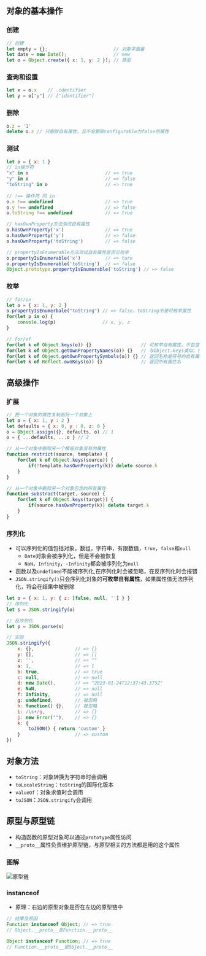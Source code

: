 ## 对象的基本操作

### 创建

```js
// 创建
let empty = {};                        // 对象字面量
let date = new Date();                 // new
let o = Object.create({ x: 1, y: 2 }); // 原型
```

### 查询和设置

```js
let x = o.x    // .identifier
let y = o["y"] // ["identifier"]
```

### 删除

```js
o.z = '1'
delete o.z // 只删除自有属性，且不会删除configurable为false的属性
```

### 测试

```js
let o = { x: 1 }
// in操作符
"x" in o                            // => true
"y" in o                            // => false
"toString" in o                     // => true
 
// !== 操作符 同 in
o.x !== undefined                   // => true
o.y !== undefined                   // => false
o.toString !== undefined            // => true

// hasOwnProperty方法测试自有属性
o.hasOwnProperty('x')               // => true
o.hasOwnProperty('y')               // => false
o.hasOwnProperty('toString')        // => false

// propertyIsEnumerable方法测试自有属性是否可枚举
o.propertyIsEnumerable('x')         // => ture
o.propertyIsEnumerable('toString')  // => false
Object.prototype.propertyIsEnumerable('toString') // => false
```

### 枚举

```js
// for/in
let o = { x: 1, y: 2 }
o.propertyIsEnumerbale("toString") // => false，toString不是可枚举属性
for(let p in o) {
	console.log(p)                 // x, y, z
}

// for/of
for(let k of Object.keys(o)) {}                  // 可枚举自有属性，不包含不可枚举属性，继承属性或名字是符号的属性
for(let k of Object.getOwnPropertyNames(o)) {}   // 与Object.keys类似，但是也会返回不可枚举自有属性名，返回名称是字符串的自有属性
for(let k of Object.getOwnPropertySymbols(o)) {} // 返回名称是符号的自有属性
for(let k of Reflect.ownKeys(o)) {}              // 返回所有属性名
```

## 高级操作

### 扩展
```js
// 把一个对象的属性复制到另一个对象上
let o = { x: 1, y : 2 }
let defaults = { x: 0, y : 0, z: 0 }
o = Object.assign({}, defaults, o) // 1
o = { ...defaults, ...o } // 2

// 从一个对象中删除另一个模板对象没有的属性
function restrict(source, template) {
	for(let k of Object.keys(source)) {
		if(!template.hasOwnProperty(k)) delete source.k
	}
}

// 从一个对象中删除另一个对象包含的所有属性
function substract(target, source) {
	for(let k of Object.keys(target)) {
		if(source.hasOwnProperty(k)) delete target.k
	}
}
```

### 序列化

- 可以序列化的值包括对象，数组，字符串，有限数值，`true`，`false`和`null`
	- `Date`对象会被序列化，但是不会被恢复
	- `NaN`，`Infinity`，`-Infinity`都会被序列化为`null`
- 函数以及`undefined`不能被序列化,在序列化时会被忽略，在反序列化时会报错
- `JSON.stringify()`只会序列化对象的**可枚举自有属性**，如果属性值无法序列化，将会在结果中被删除

```js
let o = { x: 1, y: { z: [false, null, ''] } }
// 序列化
let s = JSON.stringify(o)

// 反序列化
let p = JSON.parse(s)

// 实验
JSON.stringify({
	x: {},               // => {}
	y: [],               // => []
	z: '',               // => ""
	a: 1,                // => 1
	b: true,             // => true
	c: null,             // => null
	d: new Date(),       // => "2023-01-24T12:37:43.375Z"
	e: NaN,              // => null
	f: Infinity,         // => null
	g: undefined,        // 被忽略
	h: function() {},    // 被忽略
	i: /\s+/g,           // => {}
	j: new Error(""),    // => {}
	k: {
		toJSON() { return 'custom' }
	}                    // => custom
})
```

## 对象方法

- `toString`：对象转换为字符串时会调用
- `toLocaleString`：`toString`的国际化版本
- `valueOf`：对象求值时会调用
- `toJSON`：`JSON.stringify`会调用

## 原型与原型链

- 构造函数的原型对象可以通过`prototype`属性访问
- `__proto__`属性负责维护原型链，与原型相关的方法都是用的这个属性

### 图解

![原型链](prototype.png)

### instanceof

- 原理：右边的原型对象是否在左边的原型链中

```js
// 结果及原因
Function instanceof Object; // => true
// Object.__proto__是Function.__proto__

Object instanceof Function; // => true
// Function.__proto__是Object.__proto__
```
